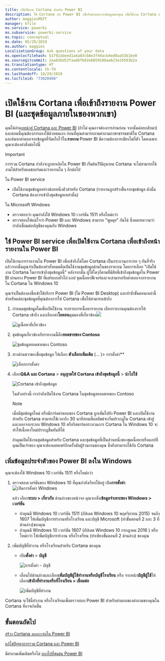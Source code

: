 ```yaml
---
title: เปิดใช้งาน Cortana สำหรับ Power BI
description: ใช้ Cortana กับ Power BI เพื่อรับคำตอบจากข้อมูลของคุณ เปิดใช้งาน Cortana สำหรับแต่ละชุดข้อมูล Power BI จากนั้นใช้ Cortana ให้เข้าถึงชุดข้อมูลของคุณจากอุปกรณ์ Windows
author: maggiesMSFT
manager: kfile
ms.service: powerbi
ms.subservice: powerbi-service
ms.topic: conceptual
ms.date: 05/29/2019
ms.author: maggies
LocalizationGroup: Ask questions of your data
ms.openlocfilehash: b1792abeed1a4a03cb8e3f49acb4ed8aa53b1be0
ms.sourcegitcommit: 2aa83bd53faad6fb02eb059188ae623e26503b2a
ms.translationtype: HT
ms.contentlocale: th-TH
ms.lasthandoff: 10/29/2019
ms.locfileid: "73020498"
---
```

# <a name="enable-cortana-to-access-power-bi-reports-and-their-underlying-datasets"></a>เปิดใช้งาน Cortana เพื่อเข้าถึงรายงาน Power BI (และชุดข้อมูลภายในของพวกเขา)
คุณได้อ่าน[บทนำสู่ Cortana และ Power BI](service-cortana-intro.md) (ถ้าไม่ คุณอาจต้องการอ่านก่อน จากนั้นค่อยกลับมา) และตอนนี้คุณต้องการลองใช้ด้วยตนเอง  ก่อนที่คุณสามารถถามคำถามภาษาธรรมชาติใน Cortana และค้นหาคำตอบจากข้อมูลที่จัดเก็บไว้ใน***รายงาน*** Power BI มีความต้องการเพียงไม่กี่ตัว โดยเฉพาะ คุณจะต้องทำสิ่งต่อไปนี้

> [!IMPORTANT]
> การรวม Cortana กำลังจะถูกยกเลิกใน Power BI เริ่มต้น11มิถุนายน Cortana จะไม่สามารถใช้งานได้สำหรับแดชบอร์ดและรายงานใด ๆ อีกต่อไป

ใน Power BI service

* เปิดใช้งานชุดข้อมูลอย่างน้อยหนึ่งตัวสำหรับ Cortana (รายงานถูกสร้างขึ้นจากชุดข้อมูล ดังนั้น Cortana ต้องการเข้าถึงชุดข้อมูลเหล่านั้น)

ใน Microsoft Windows

* ตรวจสอบว่า คุณกำลังใช้ Windows 10 เวอร์ชัน 1511 หรือใหม่กว่า
* ตรวจสอบให้แน่ใจว่า Power BI และ Windows สามารถ "พูดคุย" กันได้ ซึ่งหมายความว่า กำลังเชื่อมต่อบัญชีของคุณกับ Windows

## <a name="use-power-bi-service-to-enable-cortana-to-access-report-pages-in-power-bi"></a>ใช้ Power BI service เพื่อเปิดใช้งาน Cortana เพื่อเข้าถึงหน้ารายงานใน Power BI
เปิดใช้งานการรายงานใน Power BI เพื่อเข้าถึงได้โดย Cortana เป็นกระบวนการง่าย ๆ  อันที่จริงแล้วจากนั้นคุณจำเป็นต้องทำทั้งหมดคือเปิดใช้งานชุดข้อมูลด้านในของรายงาน โดยการเลือก "เปิดใช้งาน Cortana ในการเข้าถึงชุดข้อมูลนี้" หลังจากนั้น ผู้ใช้ใดๆก็ตามที่มีสิทธิ์เข้าถึงชุดข้อมูลใน Power BI ผ่านทาง Power BI ที่แชร์แบบทั่วไป แอป ชุดเนื้อหาฟีเจอร์และจะสามารถรับคำตอบจากรายงานใน Cortana ใน Windows 10

คุณจำเป็นต้องลงชื่อเข้าใช้บริการ Power BI (ไม่ Power BI Desktop) และทำซ้ำขั้นตอนเหล่านี้สำหรับแต่ละชุดข้อมูลที่คุณต้องการให้ Cortana เพื่อให้สามารถเข้าถึง

1. กำหนดชุดข้อมูลใดเพื่อเปิดใช้งาน จากรายการเนื้อหารายงาน เลือกรายงานคุณต้องการให้ Cortana เข้าถึง และเลือกคำ**ไอคอน**มุมมองที่เกี่ยวข้อง![](media/service-cortana-enable/power-bi-cortana-view-related-icon.png)
   
    ![ดูเนื้อหาที่เกี่ยวข้อง](media/service-cortana-enable/power-bi-view-related.png)
2. ชุดข้อมูลเกี่ยวข้องกับรายงานนี้คือ**ยอดขายของ Contoso**
   
    ![ชุดข้อมูลยอดขายของ Contoso](media/service-cortana-enable/power-bi-identify-dataset.png)
3. ทางด้านขวาของชื่อชุดข้อมูล ให้เลือก **ตัวเลือกเพิ่มเติม** (... )> การตั้งค่า**  
   
    ![เลือกการตั้งค่า](media/service-cortana-enable/power-bi-settings-cortana.png)
4. เลือก**Q&A และ Cortana** > **อนุญาตให้ Cortana เข้าถึงชุดข้อมูลนี้** > **นำไปใช้**
   
   ![Cortana เข้าถึงชุดข้อมูล](media/service-cortana-enable/power-bi-cortana-enable-new.png)
   
   ในตัวอย่างนี้ เรากำลังเปิดใช้งาน Cortana ในชุดข้อมูลยอดขายของ Contoso
   
   > [!NOTE]
   > เมื่อมีชุดข้อมูลใหม่ หรือมีการ์ดคำตอบของ Cortana ถูกเพิ่มไปยัง Power BI และเปิดใช้งานสำหรับ Cortana สามารถใช้เวลาถึง 30 นาทีก่อนที่ผลลัพธ์จะเริ่มปรากฏใน Cortana เข้าสู่และออกจากระบบ Windows 10 หรือรีสตาร์ตกระบวนการ Cortana ใน Windows 10 จะทำให้เนื้อหาใหม่ปรากฏขึ้นทันทีได้
   > 
   > ถ้าคุณเปิดใช้งานชุดข้อมูลสำหรับ Cortana และชุดข้อมูลที่เป็นส่วนหนึ่งของชุดเนื้อหาหรือแอปที่คุณเป็นเจ้าของ คุณจะต้องเผยแพร่อีกครั้งดับผู้ร่วมงานของคุณ ซึ่งยังสามารถใช้กับ Cortana
   > 
   > 

## <a name="add-your-power-bi-credentials-to-windows"></a>เพิ่มข้อมูลประจำตัวของ Power BI ลงใน Windows
คุณจะต้องใช้ Windows 10 เวอร์ชัน 1511 หรือใหม่กว่า

1. ตรวจสอบเวอร์ชันของ Windows 10 ที่คุณกำลังเรียกใช้อยู่ เปิด**การตั้งค่า**
    ![เปิดการตั้งค่า Windows](media/service-cortana-enable/power-bi-cortana-windows.png)

    แล้ว เลือก**ระบบ > เกี่ยวกับ** ด้านล่างของหน้าจอ คุณจะเห็น**ข้อมูลจำเพาะของ Windows > เวอร์ชัน**

   * ถ้าคุณมี Windows 10 เวอร์ชัน 1511 (อัปเดต Windows 10 พฤศจิกายน 2015) จนถึง 1607 ให้เพิ่มบัญชีการทำงานหรือโรงเรียน และบัญชี Microsoft (ทำขั้นตอนที่ 2 และ 3 ที่ด้านล่าง)ของคุณ
   * ถ้าคุณมี Windows 10 เวอร์ชัน 1607 (อัปเดต Windows 10 กรกฎาคม 2016 ) หรือใหม่กว่า ให้เพิ่มบัญชีการทำงาน หรือโรงเรียน (ทำเพียงขั้นตอนที่ 2 ด้านล่าง) ของคุณ
1. เพิ่มบัญชีที่ทำงาน หรือโรงเรียนสำหรับ Cortana ของคุณ
   
   * เปิด**ตั้งค่า** > **บัญชี**
     
       ![การตั้งค่า - บัญชี](media/service-cortana-enable/power-bi-windows-accounts.png)
   * เลื่อนไปด้านล่างและเลือก**เพิ่มบัญชีผู้ใช้ทำงานหรือบัญชีโรงเรียน** หรือ จากหน้า**บัญชีผู้ใช้**ให้เลือก**เข้าถึงที่ทำงานหรือที่โรงเรียน > เชื่อมต่อ**
     
     ![เพิ่มบัญชีที่ทำงาน](media/service-cortana-enable/power-bi-add-work-account2.png)

Cortana จะใช้นี้ทำงาน หรือโรงเรียนเพื่อตรวจสอบ Power BI สำหรับคำตอบของคำถามของคุณใน Cortana ที่อาจเกิดขึ้น

## <a name="next-steps"></a>ขั้นตอนถัดไป
[สร้าง Cortana *ตอบการ์ด*ใน Power BI](service-cortana-answer-cards.md)

[แก้ไขปัญหาการรวม Cortana และ Power BI](service-cortana-troubleshoot.md)

มีคำถามเพิ่มเติมหรือไม่ [ลองไปที่ชุมชน Power BI](http://community.powerbi.com/)

